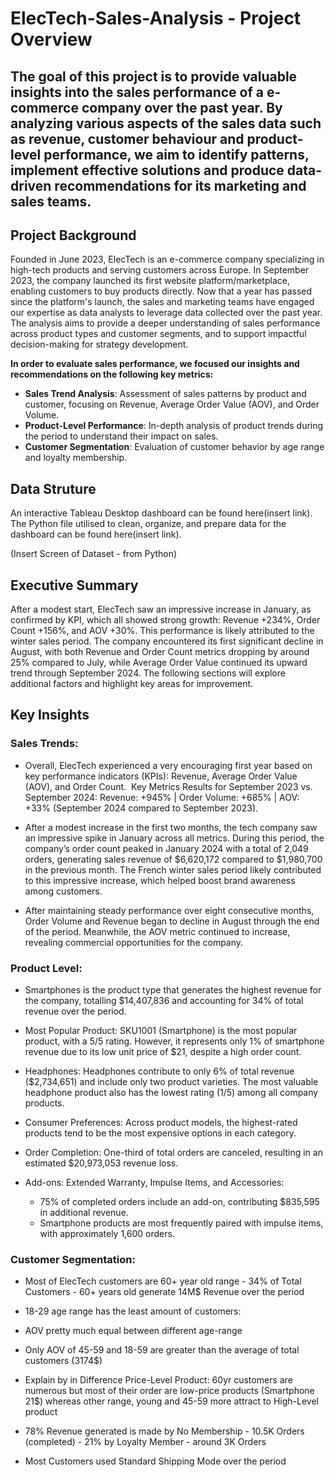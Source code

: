 # ElecTech-Sales-Analysis - Project Overview


## **The goal of this project is to provide valuable insights into the sales performance of a e-commerce company over the past year. By analyzing various aspects of the sales data such as revenue, customer behaviour and product-level performance, we aim to identify patterns, implement effective solutions and produce data-driven recommendations for its marketing and sales teams.**

## Project Background

Founded in June 2023, ElecTech is an e-commerce company specializing in high-tech products and serving customers across Europe. In September 2023, the company launched its first website platform/marketplace, enabling customers to buy products directly.
Now that a year has passed since the platform's launch, the sales and marketing teams have engaged our expertise as data analysts to leverage data collected over the past year. The analysis aims to provide a deeper understanding of sales performance across product types and customer segments, and to support impactful decision-making for strategy development.

**In order to evaluate sales performance, we focused our insights and recommendations on the following key metrics:**

* **Sales Trend Analysis**: Assessment of sales patterns by product and customer, focusing on Revenue, Average Order Value (AOV), and Order Volume.
* **Product-Level Performance**: In-depth analysis of product trends during the period to understand their impact on sales.
* **Customer Segmentation**: Evaluation of customer behavior by age range and loyalty membership.

## Data Struture

An interactive Tableau Desktop dashboard can be found here(insert link).
The Python file utilised to clean, organize, and prepare data for the dashboard can be found here(insert link).

(Insert Screen of Dataset - from Python)

## Executive Summary
After a modest start, ElecTech saw an impressive increase in January, as confirmed by KPI, which all showed strong  growth: Revenue +234%, Order Count +156%, and AOV +30%. This performance is likely attributed to the winter sales period. 
The company encountered its first significant decline in August, with both Revenue and Order Count metrics dropping by around 25% compared to July, while Average Order Value continued its upward trend through September 2024.
The following sections will explore additional factors and highlight key areas for improvement.

## Key Insights

### Sales Trends:

- Overall, ElecTech experienced a very encouraging first year based on key performance indicators (KPIs): Revenue, Average Order Value (AOV), and Order Count.  Key Metrics Results for September 2023 vs. September 2024: Revenue: +945% | Order Volume: +685% | AOV: +33% (September 2024 compared to September 2023).

- After a modest increase in the first two months, the tech company saw an impressive spike in January across all metrics. During this period, the company’s order count peaked in January 2024 with a total of 2,049 orders, generating sales revenue of $6,620,172 compared to $1,980,700 in the previous month. The French winter sales period likely contributed to this impressive increase, which helped boost brand awareness among customers.

- After maintaining steady performance over eight consecutive months, Order Volume and Revenue began to decline in August through the end of the period. Meanwhile, the AOV metric continued to increase, revealing commercial opportunities for the company.

### Product Level:

- Smartphones is the product type that generates the highest revenue for the company, totalling $14,407,836 and accounting for 34% of total revenue over the period.

- Most Popular Product: SKU1001 (Smartphone) is the most popular product, with a 5/5 rating. However, it represents only 1% of smartphone revenue due to its low unit price of $21, despite a high order count.

- Headphones: Headphones contribute to only 6% of total revenue ($2,734,651) and include only two product varieties. The most valuable headphone product also has the lowest rating (1/5) among all company products.

- Consumer Preferences: Across product models, the highest-rated products tend to be the most expensive options in each category.

- Order Completion: One-third of total orders are canceled, resulting in an estimated $20,973,053 revenue loss.

- Add-ons: Extended Warranty, Impulse Items, and Accessories:
    * 75% of completed orders include an add-on, contributing $835,595 in additional revenue.
    * Smartphone products are most frequently paired with impulse items, with approximately 1,600 orders.
 
### Customer Segmentation:

* Most of ElecTech customers are 60+ year old range - 34% of Total Customers  - 60+ years old generate 14M$ Revenue over the period

* 18-29 age range has the least amount of customers: 

* AOV pretty much equal between different age-range

* Only AOV of 45-59 and 18-59 are greater than the average of total customers (3174$)

* Explain by in Difference Price-Level Product: 60yr customers are numerous but most of their order are low-price products (Smartphone 21$) whereas other range, young and 45-59 more attract to High-Level product

* 78% Revenue generated is made by No Membership - 10.5K Orders (completed) - 21% by Loyalty Member - around 3K Orders

* Most Customers used Standard Shipping Mode over the period 
